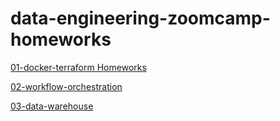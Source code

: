 # data-engineering-zoomcamp-homeworks
[01-docker-terraform Homeworks](./01-docker-terraform/)

[02-workflow-orchestration](./02-workflow-orchestration)

[03-data-warehouse](./03-data-warehouse)